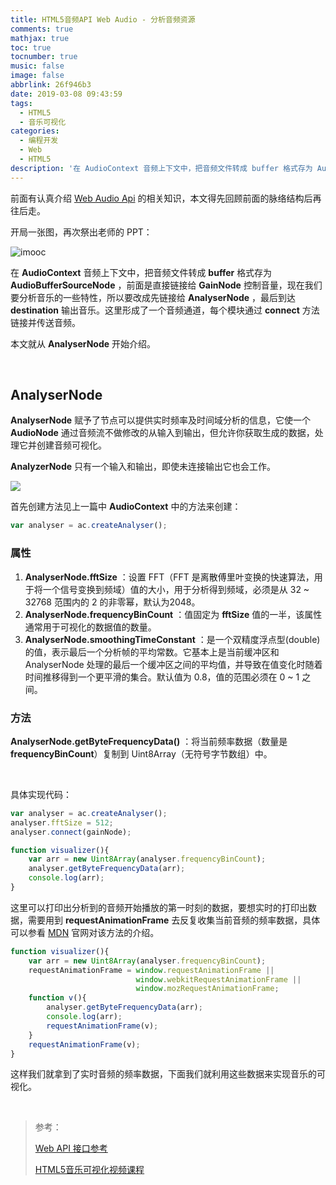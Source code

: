 ```yaml
---
title: HTML5音频API Web Audio - 分析音频资源
comments: true
mathjax: true
toc: true
tocnumber: true
music: false
image: false
abbrlink: 26f946b3
date: 2019-03-08 09:43:59
tags:
  - HTML5
  - 音乐可视化
categories:
  - 编程开发
  - Web
  - HTML5
description: '在 AudioContext 音频上下文中，把音频文件转成 buffer 格式存为 AudioBufferSourceNode ，前面是直接链接给 GainNode 控制音量，现在我们要分析音乐的一些特性，所以要改成先链接给 AnalyserNode ，最后到达 destination 输出音乐。这里形成了一个音频通道，每个模块通过 connect 方法链接并传送音频。<br>本文就从 AnalyserNode 开始介绍。'
---
```




前面有认真介绍 [Web Audio Api](https://wiki.hushhw.cn/posts/908137cb.html) 的相关知识，本文得先回顾前面的脉络结构后再往后走。

开局一张图，再次祭出老师的 PPT：

![imooc](https://photo.hushhw.cn/images/Snipaste_2019-03-06_20-33-24.png)



在 **AudioContext** 音频上下文中，把音频文件转成 **buffer** 格式存为 **AudioBufferSourceNode** ，前面是直接链接给 **GainNode** 控制音量，现在我们要分析音乐的一些特性，所以要改成先链接给 **AnalyserNode** ，最后到达 **destination** 输出音乐。这里形成了一个音频通道，每个模块通过 **connect** 方法链接并传送音频。

本文就从 **AnalyserNode** 开始介绍。

​              

## AnalyserNode

**AnalyserNode** 赋予了节点可以提供实时频率及时间域分析的信息，它使一个 **AudioNode** 通过音频流不做修改的从输入到输出，但允许你获取生成的数据，处理它并创建音频可视化。

**AnalyzerNode** 只有一个输入和输出，即使未连接输出它也会工作。

![](https://photo.hushhw.cn/images/WebAudioFFT.png)

首先创建方法见上一篇中 **AudioContext** 中的方法来创建：

```javascript
var analyser = ac.createAnalyser();
```

### 属性

1. **AnalyserNode.fftSize** ：设置 FFT（FFT 是离散傅里叶变换的快速算法，用于将一个信号变换到频域）值的大小，用于分析得到频域，必须是从 32 ~ 32768 范围内的 2 的非零幂，默认为2048。
2. **AnalyserNode.frequencyBinCount** ：值固定为 **fftSize** 值的一半，该属性通常用于可视化的数据值的数量。
3. **AnalyserNode.smoothingTimeConstant** ：是一个双精度浮点型(double)的值，表示最后一个分析帧的平均常数。它基本上是当前缓冲区和 AnalyserNode 处理的最后一个缓冲区之间的平均值，并导致在值变化时随着时间推移得到一个更平滑的集合。默认值为 0.8，值的范围必须在  0 ~ 1 之间。

### 方法

**AnalyserNode.getByteFrequencyData()** ：将当前频率数据（数量是 **frequencyBinCount**）复制到 Uint8Array（无符号字节数组）中。

​               

具体实现代码：

```javascript
var analyser = ac.createAnalyser();
analyser.fftSize = 512;
analyser.connect(gainNode);

function visualizer(){
    var arr = new Uint8Array(analyser.frequencyBinCount);
    analyser.getByteFrequencyData(arr);
    console.log(arr); 
}
```

这里可以打印出分析到的音频开始播放的第一时刻的数据，要想实时的打印出数据，需要用到 **requestAnimationFrame** 去反复收集当前音频的频率数据，具体可以参看 [MDN](https://developer.mozilla.org/zh-CN/docs/Web/API/Window/requestAnimationFrame) 官网对该方法的介绍。

```javascript
function visualizer(){
    var arr = new Uint8Array(analyser.frequencyBinCount);
    requestAnimationFrame = window.requestAnimationFrame ||
                            window.webkitRequestAnimationFrame ||
                            window.mozRequestAnimationFrame;
    function v(){
        analyser.getByteFrequencyData(arr);
        console.log(arr);
        requestAnimationFrame(v);
    }
    requestAnimationFrame(v);
}
```

这样我们就拿到了实时音频的频率数据，下面我们就利用这些数据来实现音乐的可视化。

​            

> 参考：
>
> [Web API 接口参考](https://developer.mozilla.org/zh-CN/docs/Web/API)
>
> [HTML5音乐可视化视频课程](https://www.imooc.com/learn/299)

